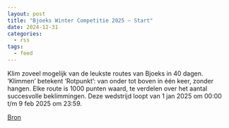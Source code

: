 ```yaml
---
layout: post
title: "Bjoeks Winter Competitie 2025 – Start"
date: 2024-12-31
categories: 
  - rss
tags: 
  - feed
---
```


<p>Klim zoveel mogelijk van de leukste routes van Bjoeks in 40 dagen. &lsquo;Klimmen&rsquo; betekent &lsquo;Rotpunkt&rsquo;: van onder tot boven in &eacute;&eacute;n keer, zonder hangen. Elke route is 1000 punten waard, te verdelen over het aantal succesvolle beklimmingen. Deze wedstrijd loopt van 1 jan 2025 om 00:00 t/m 9 feb 2025 om 23:59.</p>
<p><a href="https://www.klimkalender.nl/comp/bjoeks-winter-competitie-2025-start/" rel="noopener noreferrer" target="_blank">Bron</a></p>
